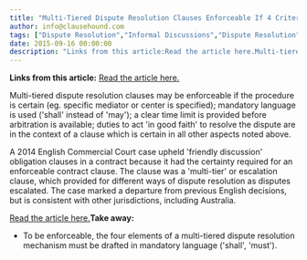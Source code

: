 ```yaml
---
title: "Multi-Tiered Dispute Resolution Clauses Enforceable If 4 Criteria Are Met"
author: info@clausehound.com
tags: ["Dispute Resolution","Informal Discussions","Dispute Resolution","info@clausehound.com"]
date: 2015-09-16 00:00:00
description: "Links from this article:Read the article here.Multi-tiered dispute resolution clauses may be enforceable if the procedure is certain (eg. spe..."
---
```


**Links from this article:**
[Read the article here.](http://www.lexology.com/library/detail.aspx?g=8978eb7f-517e-4d8a-8d31-64df76489948)

Multi-tiered dispute resolution clauses may be enforceable if the procedure is certain (eg. specific mediator or center is specified); mandatory language is used ('shall' instead of 'may'); a clear time limit is provided before arbitration is available; duties to act 'in good faith' to resolve the dispute are in the context of a clause which is certain in all other aspects noted above.

A 2014 English Commercial Court case upheld 'friendly discussion' obligation clauses in a contract because it had the certainty required for an enforceable contract clause. The clause was a 'multi-tier' or escalation clause, which provided for different ways of dispute resolution as disputes escalated. The case marked a departure from previous English decisions, but is consistent with other jurisdictions, including Australia.

[Read the article here.](http://www.lexology.com/library/detail.aspx?g=8978eb7f-517e-4d8a-8d31-64df76489948)**Take away:**
- To be enforceable, the four elements of a multi-tiered dispute resolution mechanism must be drafted in mandatory language ('shall', 'must').